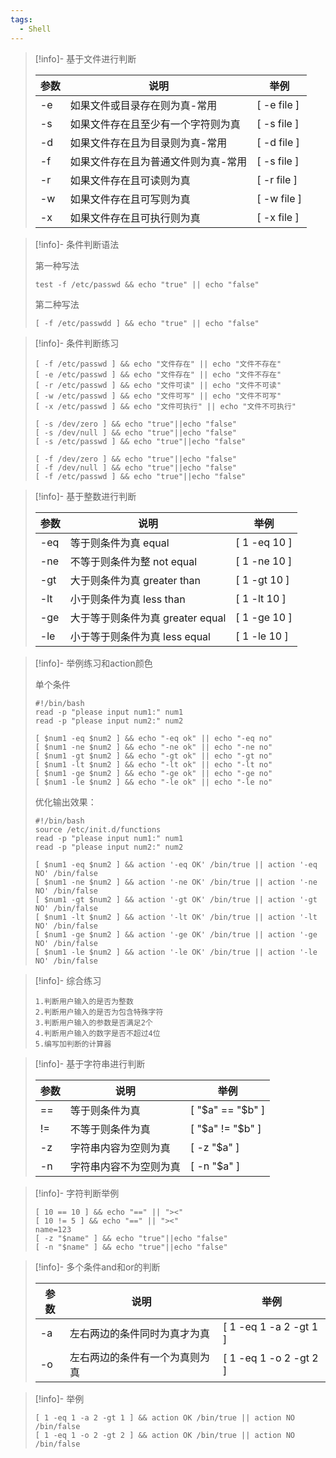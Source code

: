 ```yaml
---
tags:
  - Shell
---
```


> [!info]- 基于文件进行判断
> 
> 
> | **参数** | **说明**                            | **举例**    |
> | -------- | ----------------------------------- | ----------- |
> | -e       | 如果文件或目录存在则为真-常用       | [ -e file ] |
> | -s       | 如果文件存在且至少有一个字符则为真  | [ -s file ] |
> | -d       | 如果文件存在且为目录则为真-常用     | [ -d file ] |
> | -f       | 如果文件存在且为普通文件则为真-常用 | [ -s file ] |
> | -r       | 如果文件存在且可读则为真            | [ -r file ] |
> | -w       | 如果文件存在且可写则为真            | [ -w file ] |
> | -x       | 如果文件存在且可执行则为真          | [ -x file ] |
> 

> [!info]- 条件判断语法
> 
> 
> 第一种写法
> 
> ```plain
> test -f /etc/passwd && echo "true" || echo "false"
> ```
> 
> 第二种写法
> 
> ```plain
> [ -f /etc/passwdd ] && echo "true" || echo "false"
> ```
> 

> [!info]- 条件判断练习
> 
> 
> ```plain
> [ -f /etc/passwd ] && echo "文件存在" || echo "文件不存在"
> [ -e /etc/passwd ] && echo "文件存在" || echo "文件不存在"
> [ -r /etc/passwd ] && echo "文件可读" || echo "文件不可读"
> [ -w /etc/passwd ] && echo "文件可写" || echo "文件不可写"
> [ -x /etc/passwd ] && echo "文件可执行" || echo "文件不可执行"
> 
> [ -s /dev/zero ] && echo "true"||echo "false"
> [ -s /dev/null ] && echo "true"||echo "false"
> [ -s /etc/passwd ] && echo "true"||echo "false"
> 
> [ -f /dev/zero ] && echo "true"||echo "false"
> [ -f /dev/null ] && echo "true"||echo "false"
> [ -f /etc/passwd ] && echo "true"||echo "false"
> ```
> 

> [!info]- 基于整数进行判断
> 
> 
> | **参数** | **说明**                  | **举例**       |
> | ------ | ----------------------- | ------------ |
> | -eq    | 等于则条件为真 equal           | [ 1 -eq 10 ] |
> | -ne    | 不等于则条件为整 not equal      | [ 1 -ne 10 ] |
> | -gt    | 大于则条件为真 greater than    | [ 1 -gt 10 ] |
> | -lt    | 小于则条件为真 less than       | [ 1 -lt 10 ] |
> | -ge    | 大于等于则条件为真 greater equal | [ 1 -ge 10 ] |
> | -le    | 小于等于则条件为真 less equal    | [ 1 -le 10 ] |
> 

> [!info]- 举例练习和action颜色
> 
> 
> 单个条件
> 
> ```plain
> #!/bin/bash
> read -p "please input num1:" num1
> read -p "please input num2:" num2
> 
> [ $num1 -eq $num2 ] && echo "-eq ok" || echo "-eq no"
> [ $num1 -ne $num2 ] && echo "-ne ok" || echo "-ne no"
> [ $num1 -gt $num2 ] && echo "-gt ok" || echo "-gt no"
> [ $num1 -lt $num2 ] && echo "-lt ok" || echo "-lt no"
> [ $num1 -ge $num2 ] && echo "-ge ok" || echo "-ge no"
> [ $num1 -le $num2 ] && echo "-le ok" || echo "-le no"
> ```
> 
> 优化输出效果：
> 
> ```plain
> #!/bin/bash
> source /etc/init.d/functions 
> read -p "please input num1:" num1
> read -p "please input num2:" num2
> 
> [ $num1 -eq $num2 ] && action '-eq OK' /bin/true || action '-eq NO' /bin/false
> [ $num1 -ne $num2 ] && action '-ne OK' /bin/true || action '-ne NO' /bin/false
> [ $num1 -gt $num2 ] && action '-gt OK' /bin/true || action '-gt NO' /bin/false
> [ $num1 -lt $num2 ] && action '-lt OK' /bin/true || action '-lt NO' /bin/false
> [ $num1 -ge $num2 ] && action '-ge OK' /bin/true || action '-ge NO' /bin/false
> [ $num1 -le $num2 ] && action '-le OK' /bin/true || action '-le NO' /bin/false
> ```

> [!info]- 综合练习
> 
> 
> ```plain
> 1.判断用户输入的是否为整数
> 2.判断用户输入的是否为包含特殊字符
> 3.判断用户输入的参数是否满足2个
> 4.判断用户输入的数字是否不超过4位
> 5.编写加判断的计算器
> ```
> 

> [!info]- 基于字符串进行判断
> 
> 
> | **参数** | **说明**               | **举例**         |
> | -------- | ---------------------- | ---------------- |
> | ==       | 等于则条件为真         | [ "$a" == "$b" ] |
> | !=       | 不等于则条件为真       | [ "$a" != "$b" ] |
> | -z       | 字符串内容为空则为真   | [ -z "$a" ]      |
> | -n       | 字符串内容不为空则为真 | [ -n "$a" ]      |
> 

> [!info]- 字符判断举例
> 
> 
> ```plain
> [ 10 == 10 ] && echo "==" || "><"
> [ 10 != 5 ] && echo "==" || "><"
> name=123
> [ -z "$name" ] && echo "true"||echo "false"
> [ -n "$name" ] && echo "true"||echo "false"
> ```

> [!info]- 多个条件and和or的判断
> 
> 
> | **参数** | **说明**                       | **举例**               |
> | -------- | ------------------------------ | ---------------------- |
> | -a       | 左右两边的条件同时为真才为真   | [ 1 -eq 1 -a 2 -gt 1 ] |
> | -o       | 左右两边的条件有一个为真则为真 | [ 1 -eq 1 -o 2 -gt 2 ] |
> 

> [!info]- 举例
> 
> 
> ```plain
> [ 1 -eq 1 -a 2 -gt 1 ] && action OK /bin/true || action NO /bin/false
> [ 1 -eq 1 -o 2 -gt 2 ] && action OK /bin/true || action NO /bin/false
> ```
> 
> 
